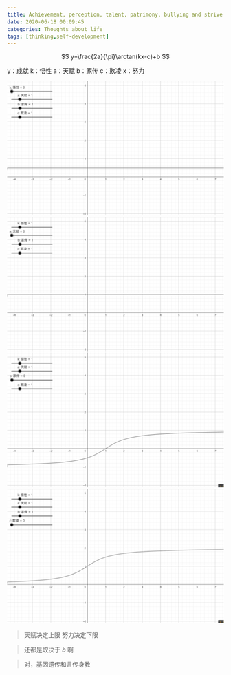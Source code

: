 ```yaml
---
title: Achievement, perception, talent, patrimony, bullying and strive
date: 2020-06-18 00:09:45
categories: Thoughts about life
tags: [thinking,self-development]
---
```


$$
y=\frac{2a}{\pi}\arctan(kx-c)+b
$$
<!--more-->

y：成就
k：悟性
a：天赋
b：家传
c：欺凌
x：努力

![](/files/gif/k.gif)
![](/files/gif/a.gif)
![](/files/gif/b.gif)
![](/files/gif/c.gif)

> 天赋决定上限 努力决定下限

> 还都是取决于 $b$ 啊

> 对，基因遗传和言传身教
